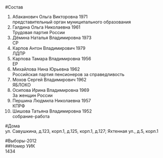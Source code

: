 #Состав  
1. Абаканович Ольга Викторовна 1971  
    представительный орган муниципального образования  
2. Галдина Ольга Николаевна 1961  
    Трудовая партия России  
3. Дёмина Наталья Владимировна 1973  
    СР  
4. Карпов Антон Владимирович 1979  
    ЛДПР  
5. Карпова Тамара Владимировна 1956  
    ЕР  
6. Михайлова Нина Юрьевна 1962  
    Российская партия пенсионеров за справедливость  
7. Мохов Сергей Владимирович 1962  
    ЯБЛОКО  
8. Осипова Ирина Владимировна 1969  
    За женщин России  
9. Першина Людмила Николаевна 1957  
    КПРФ  
10. Шишова Татьяна Владимировна 1952  
    собрание-работа  
  
#Дома  
ул. Савушкина,  д.123, корп.1, д.125, корп.1, д.127; Яхтенная ул.,  д.5, корп.1  
  
#Выборы-2012  
##Номер УИК  
1434  
